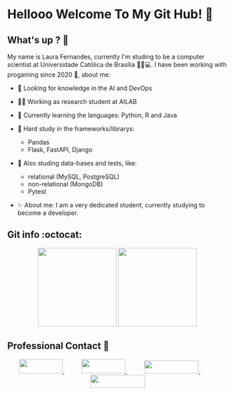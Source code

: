 # Hellooo Welcome To My Git Hub! 🚀

## What's up ? 👋

<p>
My name is Laura Fernandes, currently I'm studing to be a computer scientist at Universidade Católica de Brasília 👨‍🎓💻.
I have been working with progaming since 2020 🧠, about me:

- 🔬 Looking for knowledge in the AI and DevOps
- 👨‍💼 Working as research student at AILAB
- 🌱 Currently learning the languages: Python, R and Java
- 🤔 Hard study in the frameworks/librarys:
  - Pandas
  - Flask, FastAPI, Django
- 🧪 Also studing data-bases and tests, like:
  - relational (MySQL, PostgreSQL)
  - non-relational (MongoDB)
  - Pytest

- ✨ About me: I am a very dedicated student, currently studying to become a developer.

## Git info :octocat:

<p align="center">
<img height="180em"
      src="https://github-readme-stats.vercel.app/api/top-langs/?username=Peedrooo&text_color=FFFFFF&show_icons=true&exclude_repo=monitoria,DashEccomerce,Learning-HTML&count_private=true&bg_color=0D1117&layout=compact"
    /> <img height="180em" src="https://github-readme-stats.vercel.app/api?username=Peedrooo&count_private=true&show_icons=true&cache_seconds=86400&custom_title=Github%20Status&text_color=FFFFFF&bg_color=0D1117"
    />

</p>

## Professional Contact 📱

<p align="center">
    <a href="https://github.com/Peedrooo">
        <img width="100em" height="33em" src="https://img.shields.io/badge/github-%23100000.svg?&style=for-the-badge&logo=github&logoColor=white&Color&link=mailto:https://github.com/l2v6f">
    </a>
    &nbsp;&nbsp;&nbsp;&nbsp;&nbsp;&nbsp;&nbsp;&nbsp;&nbsp;
    <a href="mailto:pedrovitora.jesus@gmail.com">
        <img width="100em" height="33em" src="https://img.shields.io/badge/gmail-D14836?&style=for-the-badge&logo=gmail&logoColor=white&link=mailto:lauravieirafernandes@gmail.com">
    </a>
    &nbsp;&nbsp;&nbsp;&nbsp;&nbsp;&nbsp;&nbsp;&nbsp;&nbsp;
    <a href="https://www.linkedin.com/in/pedro-jesus-2709/">
        <img width="125em" height="30em" src="https://img.shields.io/badge/linkedin-%230077B5.svg?&style=for-the-badge&logo=linkedin&logoColor=white&link=mailto:https://www.linkedin.com/in/laura-vieira-fernandes-b6a8191b7/">
    </a>
    &nbsp;&nbsp;&nbsp;&nbsp;&nbsp;&nbsp;&nbsp;&nbsp;&nbsp;
    <a href="https://api.whatsapp.com/send?phone=5561981978841">
        <img width="125em" height="30em" src="https://img.shields.io/badge/whatsapp-%23100000.svg?&style=for-the-badge&logo=whatsapp&logoColor=white&color=#34af23">
    </a>

</p>
